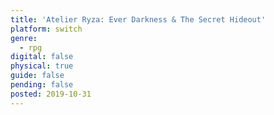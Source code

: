 ```yaml
---
title: 'Atelier Ryza: Ever Darkness & The Secret Hideout'
platform: switch
genre:
  - rpg
digital: false
physical: true
guide: false
pending: false
posted: 2019-10-31
---
```

